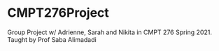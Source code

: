 # CMPT276Project
Group Project w/ Adrienne, Sarah and Nikita in CMPT 276 Spring 2021. Taught by Prof Saba Alimadadi
